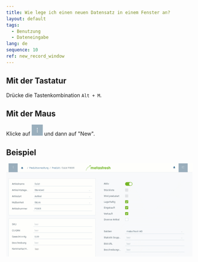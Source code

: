 ```yaml
---
title: Wie lege ich einen neuen Datensatz in einem Fenster an?
layout: default
tags:
  - Benutzung
  - Dateneingabe
lang: de
sequence: 10
ref: new_record_window
---
```



## Mit der Tastatur
Drücke die Tastenkombination `Alt + M`.

## Mit der Maus
Klicke auf ![](assets/actionsmenu_WebUI.png)
und dann auf "New".
<br>

## Beispiel

 ![](assets/neuerdatensatzfenster.gif)
